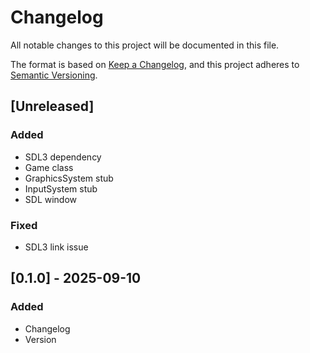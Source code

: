 # Changelog

All notable changes to this project will be documented in this file.

The format is based on [Keep a Changelog](https://keepachangelog.com/en/1.1.0/),
and this project adheres to [Semantic Versioning](https://semver.org/spec/v2.0.0.html).

## [Unreleased]

### Added
- SDL3 dependency
- Game class
- GraphicsSystem stub
- InputSystem stub
- SDL window

### Fixed
- SDL3 link issue

## [0.1.0] - 2025-09-10

### Added
- Changelog
- Version 